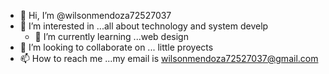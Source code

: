 - 👋 Hi, I’m @wilsonmendoza72527037
- 👀 I’m interested in ...all about technology and  system develp
  - 🌱 I’m currently learning ...web design   
- 💞️ I’m looking to collaborate on ...   little proyects
- 📫 How to reach me ...my email is wilsonmendoza72527037@gmail.com

<!---
wilsonmendoza72527037/wilsonmendoza72527037 is a ✨ special ✨ repository because its `README.md` (this file) appears on your GitHub profile.
You can click the Preview link to take a look at your changes.
--->
